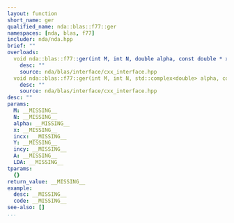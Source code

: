```yaml
---
layout: function
short_name: ger
qualified_name: nda::blas::f77::ger
namespaces: [nda, blas, f77]
includer: nda/nda.hpp
brief: ""
overloads:
  void nda::blas::f77::ger(int M, int N, double alpha, const double * x, int incx, const double * Y, int incy, double * A, int LDA):
    desc: ""
    source: nda/blas/interface/cxx_interface.hpp
  void nda::blas::f77::ger(int M, int N, std::complex<double> alpha, const std::complex<double> * x, int incx, const std::complex<double> * Y, int incy, std::complex<double> * A, int LDA):
    desc: ""
    source: nda/blas/interface/cxx_interface.hpp
desc: ""
params:
  M: __MISSING__
  N: __MISSING__
  alpha: __MISSING__
  x: __MISSING__
  incx: __MISSING__
  Y: __MISSING__
  incy: __MISSING__
  A: __MISSING__
  LDA: __MISSING__
tparams:
  {}
return_value: __MISSING__
example:
  desc: __MISSING__
  code: __MISSING__
see-also: []
...
```


